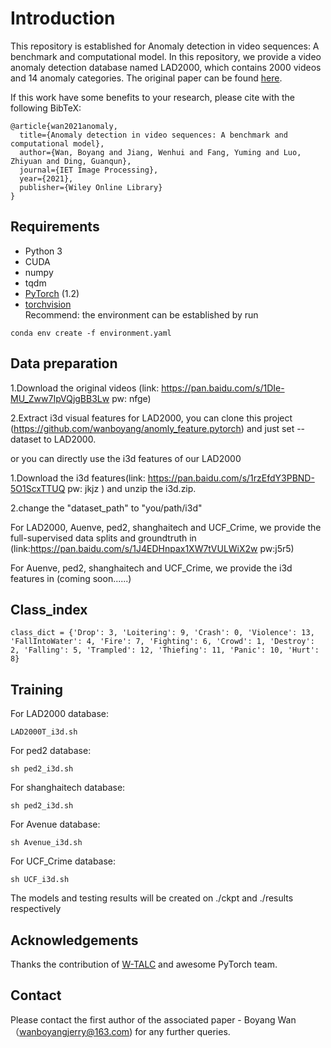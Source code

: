 # Introduction
This repository is established for Anomaly detection in video sequences: A benchmark and computational model. In this repository, we provide a video anomaly detection database named LAD2000, which contains 2000 videos and 14 anomaly categories. The original paper can be found [here]().

If this work have some benefits to your research, please cite with the following BibTeX:

```
@article{wan2021anomaly,
  title={Anomaly detection in video sequences: A benchmark and computational model},
  author={Wan, Boyang and Jiang, Wenhui and Fang, Yuming and Luo, Zhiyuan and Ding, Guanqun},
  journal={IET Image Processing},
  year={2021},
  publisher={Wiley Online Library}
}
```


## Requirements
* Python 3
* CUDA
* numpy
* tqdm
* [PyTorch](http://pytorch.org/) (1.2)
* [torchvision](http://pytorch.org/)  
Recommend: the environment can be established by run

```
conda env create -f environment.yaml
```


## Data preparation


1.Download the original videos (link: https://pan.baidu.com/s/1DIe-MU_Zww7IpVQjgBB3Lw pw: nfge) 

2.Extract i3d visual features for LAD2000, you can clone this project (https://github.com/wanboyang/anomly_feature.pytorch) and just set --dataset to LAD2000.

or you can directly use the i3d features of our LAD2000

1.Download the i3d features(link: https://pan.baidu.com/s/1rzEfdY3PBND-5O1ScxTTUQ pw: jkjz ) and unzip the i3d.zip.

2.change the "dataset_path" to "you/path/i3d"

For LAD2000, Auenve, ped2, shanghaitech and UCF_Crime, we provide the full-supervised data splits and groundtruth in (link:https://pan.baidu.com/s/1J4EDHnpax1XW7tVULWiX2w pw:j5r5)

For Auenve, ped2, shanghaitech and UCF_Crime, we provide the i3d features in (coming soon......)

## Class_index
```
class_dict = {'Drop': 3, 'Loitering': 9, 'Crash': 0, 'Violence': 13, 'FallIntoWater': 4, 'Fire': 7, 'Fighting': 6, 'Crowd': 1, 'Destroy': 2, 'Falling': 5, 'Trampled': 12, 'Thiefing': 11, 'Panic': 10, 'Hurt': 8}

```

## Training

For LAD2000 database:

```
LAD2000T_i3d.sh
```

For ped2 database:

```
sh ped2_i3d.sh
```

For shanghaitech database:

```
sh ped2_i3d.sh
```

For Avenue database:

```
sh Avenue_i3d.sh
```

For UCF_Crime database:


```
sh UCF_i3d.sh
```

The models and testing results will be created on ./ckpt and ./results respectively

## Acknowledgements
Thanks the contribution of [W-TALC](https://github.com/sujoyp/wtalc-pytorch) and awesome PyTorch team.

## Contact
Please contact the first author of the associated paper - Boyang Wan （wanboyangjerry@163.com) for any further queries.
